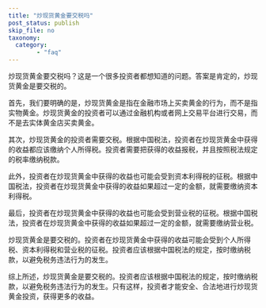 ```yaml
---
title: "炒现货黄金要交税吗"
post_status: publish
skip_file: no
taxonomy:
  category:
        - "faq"
---
```


炒现货黄金要交税吗？这是一个很多投资者都想知道的问题。答案是肯定的，炒现货黄金是要交税的。

首先，我们要明确的是，炒现货黄金是指在金融市场上买卖黄金的行为，而不是指实物黄金。炒现货黄金的投资者可以通过金融机构或者网上交易平台进行交易，而不是去实体黄金店买卖黄金。

其次，炒现货黄金的投资者需要交税。根据中国税法，投资者在炒现货黄金中获得的收益都应该缴纳个人所得税。投资者需要把获得的收益报税，并且按照税法规定的税率缴纳税款。

此外，投资者在炒现货黄金中获得的收益也可能会受到资本利得税的征税。根据中国税法，投资者在炒现货黄金中获得的收益如果超过一定的金额，就需要缴纳资本利得税。

最后，投资者在炒现货黄金中获得的收益也可能会受到营业税的征税。根据中国税法，投资者在炒现货黄金中获得的收益如果超过一定的金额，就需要缴纳营业税。

炒现货黄金是要交税的。投资者在炒现货黄金中获得的收益可能会受到个人所得税、资本利得税和营业税的征税。投资者应该根据中国税法的规定，按时缴纳税款，以避免税务违法行为的发生。

综上所述，炒现货黄金是要交税的。投资者应该根据中国税法的规定，按时缴纳税款，以避免税务违法行为的发生。只有这样，投资者才能安全、合法地进行炒现货黄金投资，获得更多的收益。
